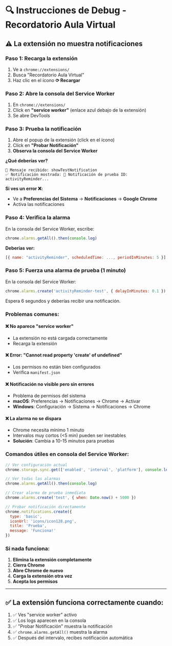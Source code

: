 # 🔍 Instrucciones de Debug - Recordatorio Aula Virtual

## ⚠️ La extensión no muestra notificaciones

### **Paso 1: Recarga la extensión**
1. Ve a `chrome://extensions/`
2. Busca "Recordatorio Aula Virtual"
3. Haz clic en el ícono **⟳ Recargar**

### **Paso 2: Abre la consola del Service Worker**
1. En `chrome://extensions/`
2. Click en **"service worker"** (enlace azul debajo de la extensión)
3. Se abre DevTools

### **Paso 3: Prueba la notificación**
1. Abre el popup de la extensión (click en el ícono)
2. Click en **"Probar Notificación"**
3. **Observa la consola del Service Worker**

**¿Qué deberías ver?**
```
📨 Mensaje recibido: showTestNotification
✅ Notificación mostrada: 🔔 Notificación de prueba ID: activityReminder...
```

**Si ves un error ❌:**
- Ve a **Preferencias del Sistema** → **Notificaciones** → **Google Chrome**
- Activa las notificaciones

### **Paso 4: Verifica la alarma**
En la consola del Service Worker, escribe:
```javascript
chrome.alarms.getAll().then(console.log)
```

**Deberías ver:**
```javascript
[{ name: "activityReminder", scheduledTime: ..., periodInMinutes: 5 }]
```

### **Paso 5: Fuerza una alarma de prueba (1 minuto)**
En la consola del Service Worker:
```javascript
chrome.alarms.create('activityReminder-test', { delayInMinutes: 0.1 })
```

Espera 6 segundos y deberías recibir una notificación.

### **Problemas comunes:**

#### ❌ No aparece "service worker"
- La extensión no está cargada correctamente
- Recarga la extensión

#### ❌ Error: "Cannot read property 'create' of undefined"
- Los permisos no están bien configurados
- Verifica `manifest.json`

#### ❌ Notificación no visible pero sin errores
- Problema de permisos del sistema
- **macOS**: Preferencias → Notificaciones → Chrome → Activar
- **Windows**: Configuración → Sistema → Notificaciones → Chrome

#### ❌ La alarma no se dispara
- Chrome necesita mínimo 1 minuto
- Intervalos muy cortos (<5 min) pueden ser inestables
- **Solución**: Cambia a 10-15 minutos para pruebas

### **Comandos útiles en consola del Service Worker:**

```javascript
// Ver configuración actual
chrome.storage.sync.get(['enabled', 'interval', 'platform'], console.log)

// Ver todas las alarmas
chrome.alarms.getAll().then(console.log)

// Crear alarma de prueba inmediata
chrome.alarms.create('test', { when: Date.now() + 5000 })

// Probar notificación directamente
chrome.notifications.create({
  type: 'basic',
  iconUrl: 'icons/icon128.png',
  title: 'Prueba',
  message: 'Funciona!'
})
```

### **Si nada funciona:**

1. **Elimina la extensión completamente**
2. **Cierra Chrome**
3. **Abre Chrome de nuevo**
4. **Carga la extensión otra vez**
5. **Acepta los permisos**

---

## ✅ La extensión funciona correctamente cuando:

1. ✅ Ves "service worker" activo
2. ✅ Los logs aparecen en la consola
3. ✅ "Probar Notificación" muestra la notificación
4. ✅ `chrome.alarms.getAll()` muestra la alarma
5. ✅ Después del intervalo, recibes notificación automática

